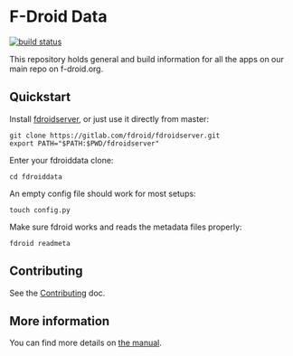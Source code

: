 # F-Droid Data

[![build status](https://gitlab.com/fdroid/fdroiddata/badges/master/build.svg)](https://gitlab.com/fdroid/fdroiddata/builds)

This repository holds general and build information for all the apps on our
main repo on f-droid.org.

## Quickstart

Install [fdroidserver](https://gitlab.com/fdroid/fdroidserver), or just
use it directly from master:

	git clone https://gitlab.com/fdroid/fdroidserver.git
	export PATH="$PATH:$PWD/fdroidserver"

Enter your fdroiddata clone:

	cd fdroiddata

An empty config file should work for most setups:

	touch config.py

Make sure fdroid works and reads the metadata files properly:

	fdroid readmeta

## Contributing

See the [Contributing](CONTRIBUTING.md) doc.

## More information

You can find more details on [the manual](https://f-droid.org/manual/).

